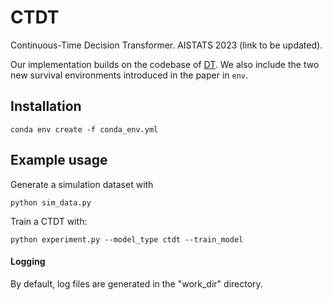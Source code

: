 # CTDT
Continuous-Time Decision Transformer. AISTATS 2023 (link to be updated). 

Our implementation builds on the codebase of [DT](https://github.com/kzl/decision-transformer). We also include the two new survival environments introduced in the paper in `env`. 

## Installation

```
conda env create -f conda_env.yml
```

## Example usage

Generate a simulation dataset with 

```
python sim_data.py
```

Train a CTDT with:

```
python experiment.py --model_type ctdt --train_model
```

#### Logging

By default, log files are generated in the "work_dir" directory. 
